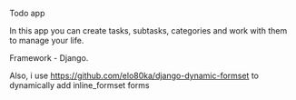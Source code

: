 Todo app

In this app you can create tasks, subtasks, categories and work with them to manage your life.

Framework - Django.

Also, i use https://github.com/elo80ka/django-dynamic-formset to dynamically add inline_formset forms